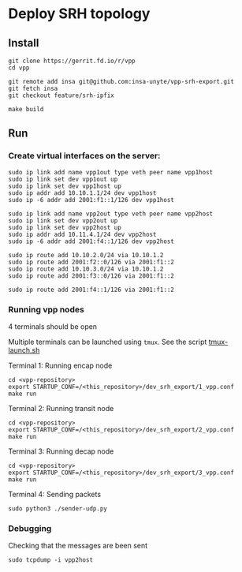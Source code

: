 
# Deploy SRH topology
## Install
```shell
git clone https://gerrit.fd.io/r/vpp
cd vpp

git remote add insa git@github.com:insa-unyte/vpp-srh-export.git
git fetch insa
git checkout feature/srh-ipfix

make build
```

## Run

### Create virtual interfaces on the server:
```shell
sudo ip link add name vpp1out type veth peer name vpp1host
sudo ip link set dev vpp1out up
sudo ip link set dev vpp1host up
sudo ip addr add 10.10.1.1/24 dev vpp1host
sudo ip -6 addr add 2001:f1::1/126 dev vpp1host

sudo ip link add name vpp2out type veth peer name vpp2host
sudo ip link set dev vpp2out up
sudo ip link set dev vpp2host up
sudo ip addr add 10.11.4.1/24 dev vpp2host
sudo ip -6 addr add 2001:f4::1/126 dev vpp2host

sudo ip route add 10.10.2.0/24 via 10.10.1.2
sudo ip route add 2001:f2::0/126 via 2001:f1::2
sudo ip route add 10.10.3.0/24 via 10.10.1.2
sudo ip route add 2001:f3::0/126 via 2001:f1::2

sudo ip route add 2001:f4::1/126 via 2001:f1::2
```

### Running vpp nodes
4 terminals should be open

Multiple terminals can be launched using `tmux`. See the script [tmux-launch.sh](./tmux-launch.sh)

Terminal 1: Running encap node
```shell
cd <vpp-repository>
export STARTUP_CONF=/<this_repository>/dev_srh_export/1_vpp.conf
make run
```

Terminal 2: Running transit node
```shell
cd <vpp-repository>
export STARTUP_CONF=/<this_repository>/dev_srh_export/2_vpp.conf
make run
```

Terminal 3: Running decap node
```shell
cd <vpp-repository>
export STARTUP_CONF=/<this_repository>/dev_srh_export/3_vpp.conf
make run
```

Terminal 4: Sending packets 
```shell
sudo python3 ./sender-udp.py
```

### Debugging

Checking that the messages are been sent
```shell
sudo tcpdump -i vpp2host
```

